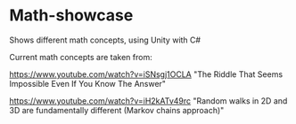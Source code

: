 # Math-showcase
 Shows different math concepts, using Unity with C#
 
 Current math concepts are taken from:

https://www.youtube.com/watch?v=iSNsgj1OCLA 
"The Riddle That Seems Impossible Even If You Know The Answer"

https://www.youtube.com/watch?v=iH2kATv49rc
"Random walks in 2D and 3D are fundamentally different (Markov chains approach)"
